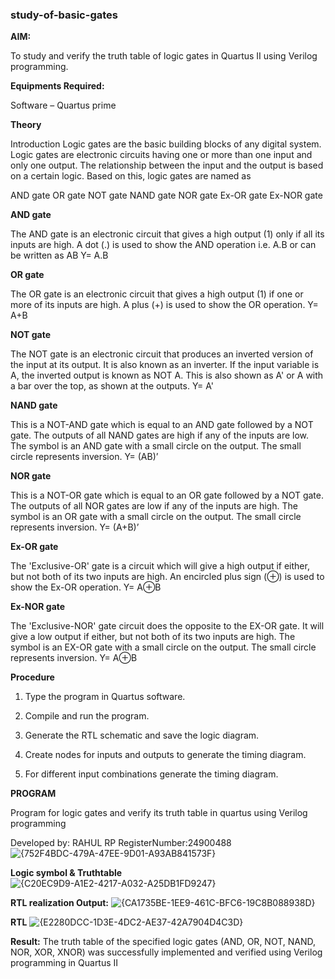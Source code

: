 ### study-of-basic-gates

**AIM:** 

To study and verify the truth table of logic gates in Quartus II using Verilog programming.

**Equipments Required:**

Software – Quartus prime 

**Theory**

Introduction Logic gates are the basic building blocks of any digital system. Logic gates are electronic circuits having one or more than one input and only one output. The relationship between the input and the output is based on a certain logic. Based on this, logic gates are named as

AND gate OR gate NOT gate NAND gate NOR gate Ex-OR gate Ex-NOR gate

**AND gate**

The AND gate is an electronic circuit that gives a high output (1) only if all its inputs are high. A dot (.) is used to show the AND operation i.e. A.B or can be written as AB
Y= A.B

**OR gate** 

The OR gate is an electronic circuit that gives a high output (1) if one or more of its inputs are high. A plus (+) is used to show the OR operation.
Y= A+B

**NOT gate**

The NOT gate is an electronic circuit that produces an inverted version of the input at its output. It is also known as an inverter. If the input variable is A, the inverted output is known as NOT A. This is also shown as A' or A with a bar over the top, as shown at the outputs.
Y= A'

**NAND gate**

This is a NOT-AND gate which is equal to an AND gate followed by a NOT gate. The outputs of all NAND gates are high if any of the inputs are low. The symbol is an AND gate with a small circle on the output. The small circle represents inversion.
Y= (AB)’

**NOR gate**

This is a NOT-OR gate which is equal to an OR gate followed by a NOT gate. The outputs of all NOR gates are low if any of the inputs are high. The symbol is an OR gate with a small circle on the output. The small circle represents inversion.
Y= (A+B)’

**Ex-OR gate**

The 'Exclusive-OR' gate is a circuit which will give a high output if either, but not both of its two inputs are high. An encircled plus sign (⊕) is used to show the Ex-OR operation.
Y= A⊕B

**Ex-NOR gate**

The 'Exclusive-NOR' gate circuit does the opposite to the EX-OR gate. It will give a low output if either, but not both of its two inputs are high. The symbol is an EX-OR gate with a small circle on the output. The small circle represents inversion.
Y= A⊕B

**Procedure** 

1.	Type the program in Quartus software.

2.	Compile and run the program.

3.	Generate the RTL schematic and save the logic diagram.

4.	Create nodes for inputs and outputs to generate the timing diagram.

5.	For different input combinations generate the timing diagram.


**PROGRAM**

Program for logic gates and verify its truth table in quartus using Verilog programming

 Developed by: RAHUL RP
 RegisterNumber:24900488 
 ![{752F4BDC-479A-47EE-9D01-A93AB841573F}](https://github.com/user-attachments/assets/55ff7dcd-db6e-4642-9017-e56cf28728a9)

**Logic symbol & Truthtable**
![{C20EC9D9-A1E2-4217-A032-A25DB1FD9247}](https://github.com/user-attachments/assets/db8d1672-309a-4fe4-8889-ca2b4c502c14)

**RTL realization Output:**
![{CA1735BE-1EE9-461C-BFC6-19C8B088938D}](https://github.com/user-attachments/assets/99c52ee1-c2b3-4fda-9e7d-e1280e1d1566)


**RTL**
![{E2280DCC-1D3E-4DC2-AE37-42A7904D4C3D}](https://github.com/user-attachments/assets/7f59d758-f4ef-41fb-950d-947ad82f278b)


**Result:**
 The truth table of the specified logic gates (AND, OR, NOT, NAND, NOR, XOR, XNOR)
 was successfully implemented and verified using Verilog programming in Quartus II

